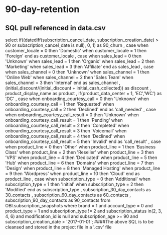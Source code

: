 # 90-day-retention
## SQL pull referenced in data.csv
select
  if((datediff(subscription_cancel_date, subscription_creation_date) > 90
      or subscription_cancel_date is null), 0, 1) as 90_churn
, case
  when customer_locale = 0 then 'Domestic'
  when customer_locale = 1 then 'Foreign'
  end as customer_locale
, case
  when sales_lead = 0 then 'Unknown'
  when sales_lead = 1 then 'Organic'
  when sales_lead = 2 then 'Marketing'
  when sales_lead = 3 then 'Affiliate'
  end as sales_lead
, case
  when sales_channel = 0 then 'Unknown'
  when sales_channel = 1 then 'Online Web'
  when sales_channel = 2 then 'Sales Team'
  when sales_channel = 3 then 'Internal'
  end as sales_channel
, (initial_discount/(initial_discount + initial_cash_collected)) as discount
, product_display_name as product
, if(product_data_center = 1, 'EC','WC') as 'DC'
, case
    when onboarding_courtesy_call = 0 then 'Unknown'
    when onboarding_courtesy_call = 1 then 'Requested'
    when onboarding_courtesy_call = 2 then 'Declined'
    end as 'call_needed'
, case
    when onboarding_courtesy_call_result = 0 then 'Unknown'
    when onboarding_courtesy_call_result = 1 then 'Pending'
    when onboarding_courtesy_call_result = 2 then 'Completed'
    when onboarding_courtesy_call_result = 3 then 'Voicemail'
    when onboarding_courtesy_call_result = 4 then 'Declined'
    when onboarding_courtesy_call_result = 5 then 'Invalid'
    end as 'call_result'
, case
  when product_line = 0 then 'Other'
  when product_line = 1 then 'Business Class'
  when product_line = 2 then 'Reseller'
  when product_line = 3 then 'VPS'
  when product_line = 4 then 'Dedicated'
  when product_line = 5 then 'Hub'
  when product_line = 6 then 'Domains'
  when product_line = 7 then 'Design'
  when product_line = 8 then 'Managed Hosting'
  when product_line = 9 then 'Wordpress'
  when product_line = 10 then 'Cloud'
  end as product_line
, case
  when subscription_type = 0 then 'Additional'
  when subscription_type = 1 then 'Initial'
  when subscription_type = 2 then 'Modified'
  end as subscription_type
, subscription_30_day_contacts as 30_contacts
, subscription_60_day_contacts as 60_contacts
, subscription_90_day_contacts as 90_contacts
from
  OBI.subscription_snapshots
where
  brand = 1
  and account_type = 0
  and product_type = 1
  and subscription_type != 2
  and subscription_status in(2, 3, 4, 6)
  and modification_id is null
  and subscription_age >= 90
  and subscription_creation_date > '2017-01-01';
####The above SQL is to be cleansed and stored in the project file in a '.csv' file
